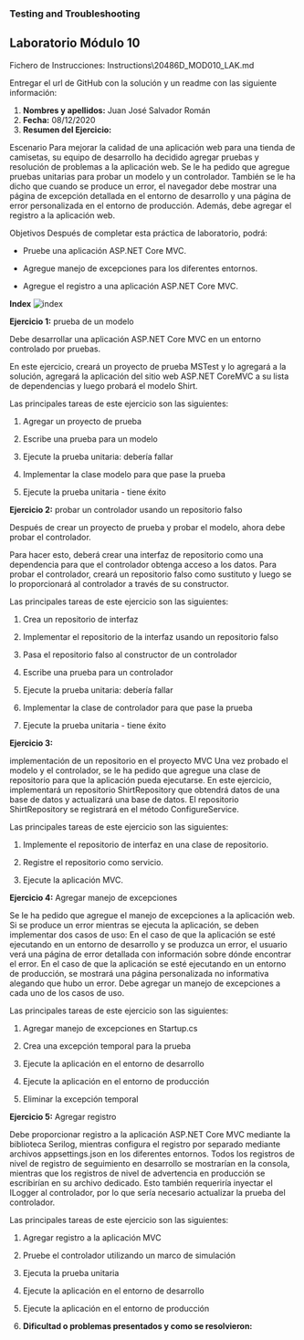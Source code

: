 ### Testing and Troubleshooting

## Laboratorio Módulo 10

Fichero de Instrucciones: Instructions\20486D_MOD010_LAK.md

Entregar el url de GitHub con la solución y un readme con las siguiente información:

1. **Nombres y apellidos:** Juan José Salvador Román
2. **Fecha:** 08/12/2020
3. **Resumen del Ejercicio:** 

Escenario
Para mejorar la calidad de una aplicación web para una tienda de camisetas, su equipo de desarrollo ha decidido agregar pruebas y resolución de problemas a la aplicación web. Se le ha pedido que agregue pruebas unitarias para probar un modelo y un controlador. También se le ha dicho que cuando se produce un error, el navegador debe mostrar una página de excepción detallada en el entorno de desarrollo y una página de error personalizada en el entorno de producción. Además, debe agregar el registro a la aplicación web.

Objetivos
Después de completar esta práctica de laboratorio, podrá:

- Pruebe una aplicación ASP.NET Core MVC.

- Agregue manejo de excepciones para los diferentes entornos.

- Agregue el registro a una aplicación ASP.NET Core MVC.

**Index**
![index](https://github.com/JuanjoSalva/Testing-and-Troubleshooting/blob/master/ShirtStoreWebsite/img/index.PNG)


**Ejercicio 1:** prueba de un modelo

Debe desarrollar una aplicación ASP.NET Core MVC en un entorno controlado por pruebas.

En este ejercicio, creará un proyecto de prueba MSTest y lo agregará a la solución, agregará la aplicación del sitio web ASP.NET CoreMVC a su lista de dependencias y luego probará el modelo Shirt.

Las principales tareas de este ejercicio son las siguientes:

1. Agregar un proyecto de prueba

2. Escribe una prueba para un modelo

3. Ejecute la prueba unitaria: debería fallar

4. Implementar la clase modelo para que pase la prueba

5. Ejecute la prueba unitaria - tiene éxito


**Ejercicio 2:** probar un controlador usando un repositorio falso

Después de crear un proyecto de prueba y probar el modelo, ahora debe probar el controlador.

Para hacer esto, deberá crear una interfaz de repositorio como una dependencia para que el controlador obtenga acceso a los datos. Para probar el controlador, creará un repositorio falso como sustituto y luego se lo proporcionará al controlador a través de su constructor.

Las principales tareas de este ejercicio son las siguientes:

1. Crea un repositorio de interfaz

2. Implementar el repositorio de la interfaz usando un repositorio falso

3. Pasa el repositorio falso al constructor de un controlador

4. Escribe una prueba para un controlador

5. Ejecute la prueba unitaria: debería fallar

6. Implementar la clase de controlador para que pase la prueba

7. Ejecute la prueba unitaria - tiene éxito

**Ejercicio 3:** 

implementación de un repositorio en el proyecto MVC
Una vez probado el modelo y el controlador, se le ha pedido que agregue una clase de repositorio para que la aplicación pueda ejecutarse. En este ejercicio, implementará un repositorio ShirtRepository que obtendrá datos de una base de datos y actualizará una base de datos. El repositorio ShirtRepository se registrará en el método ConfigureService.

Las principales tareas de este ejercicio son las siguientes:

1. Implemente el repositorio de interfaz en una clase de repositorio.

2. Registre el repositorio como servicio.

3. Ejecute la aplicación MVC.


**Ejercicio 4:** Agregar manejo de excepciones

Se le ha pedido que agregue el manejo de excepciones a la aplicación web. Si se produce un error mientras se ejecuta la aplicación, se deben implementar dos casos de uso: En el caso de que la aplicación se esté ejecutando en un entorno de desarrollo y se produzca un error, el usuario verá una página de error detallada con información sobre dónde encontrar el error. En el caso de que la aplicación se esté ejecutando en un entorno de producción, se mostrará una página personalizada no informativa alegando que hubo un error. Debe agregar un manejo de excepciones a cada uno de los casos de uso.

Las principales tareas de este ejercicio son las siguientes:

1. Agregar manejo de excepciones en Startup.cs

2. Crea una excepción temporal para la prueba

3. Ejecute la aplicación en el entorno de desarrollo

4. Ejecute la aplicación en el entorno de producción

5. Eliminar la excepción temporal


**Ejercicio 5:** Agregar registro

Debe proporcionar registro a la aplicación ASP.NET Core MVC mediante la biblioteca Serilog, mientras configura el registro por separado mediante archivos appsettings.json en los diferentes entornos. Todos los registros de nivel de registro de seguimiento en desarrollo se mostrarían en la consola, mientras que los registros de nivel de advertencia en producción se escribirían en su archivo dedicado. Esto también requeriría inyectar el ILogger al controlador, por lo que sería necesario actualizar la prueba del controlador.

Las principales tareas de este ejercicio son las siguientes:

1. Agregar registro a la aplicación MVC

2. Pruebe el controlador utilizando un marco de simulación

3. Ejecuta la prueba unitaria

4. Ejecute la aplicación en el entorno de desarrollo

5. Ejecute la aplicación en el entorno de producción


4. **Dificultad o problemas presentados y como se resolvieron:** 
